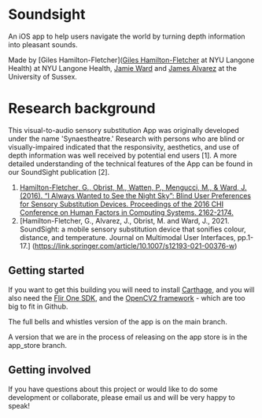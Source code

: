 # Soundsight
An iOS app to help users navigate the world by turning depth information into pleasant sounds.

Made by [Giles Hamilton-Fletcher]([Giles Hamilton-Fletcher](https://twitter.com/Gilouxy) at NYU Langone Health) at NYU Langone Health, [Jamie Ward](https://profiles.sussex.ac.uk/p92444-jamie-ward) and [James Alvarez](https://jamesalvarez.co.uk/) at the University of Sussex.

# Research background
This visual-to-audio sensory substitution App was originally developed under the name 'Synaestheatre.' Research with persons who are blind or visually-impaired indicated that the responsivity, aesthetics, and use of depth information was well received by potential end users [1]. A more detailed understanding of the technical features of the App can be found in our SoundSight publication [2]. 

1. [Hamilton-Fletcher, G., Obrist, M., Watten, P., Mengucci, M., & Ward, J. (2016). “I Always Wanted to See the Night Sky”: Blind User Preferences for Sensory Substitution Devices. Proceedings of the 2016 CHI Conference on Human Factors in Computing Systems. 2162-2174.](https://www.researchgate.net/publication/301931304_I_Always_Wanted_to_See_the_Night_Sky_Blind_User_Preferences_for_Sensory_Substitution_Devices)
2. [Hamilton-Fletcher, G., Alvarez, J., Obrist, M. and Ward, J., 2021. SoundSight: a mobile sensory substitution device that sonifies colour, distance, and temperature. Journal on Multimodal User Interfaces, pp.1-17.] (https://link.springer.com/article/10.1007/s12193-021-00376-w)

## Getting started

If you want to get this building you will need to install [Carthage](https://github.com/Carthage/Carthage), and you will also need the [Flir One SDK](https://developer.flir.com/mobile/flironesdk/), and the [OpenCV2 framework](https://docs.opencv.org/4.5.2/d5/da3/tutorial_ios_install.html) - which are too big to fit in Github.

The full bells and whistles version of the app is on the main branch.

A version that we are in the process of releasing on the app store is in the app_store branch.

## Getting involved

If you have questions about this project or would like to do some development or collaborate, please email us and will be very happy to speak!


